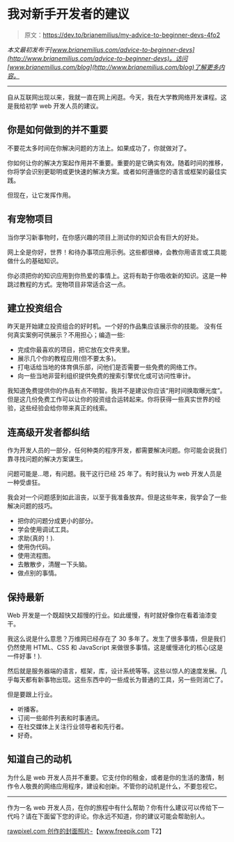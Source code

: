 # 我对新手开发者的建议

> 原文：<https://dev.to/brianemilius/my-advice-to-beginner-devs-4fo2>

*本文最初发布于[www.brianemilius.com/advice-to-beginner-devs](http://www.brianemilius.com/advice-to-beginner-devs)。访问[www.brianemilius.com/blog](http://www.brianemilius.com/blog)了解更多内容。*

* * *

自从互联网出现以来，我就一直在网上闲逛。今天，我在大学教网络开发课程。这是我给初学 web 开发人员的建议。

## 你是如何做到的并不重要

不要花太多时间在你解决问题的方法上。如果成功了，你就做对了。

你如何让你的解决方案起作用并不重要。重要的是它确实有效。随着时间的推移，你将学会识别更聪明或更快速的解决方案。或者如何遵循您的语言或框架的最佳实践。

但现在，让它发挥作用。

## 有宠物项目

当你学习新事物时，在你感兴趣的项目上测试你的知识会有巨大的好处。

网上全是你好，世界！和待办事项应用示例。这些都很棒，会教你用语言或工具能做什么的基础知识。

你必须把你的知识应用到你热爱的事情上。这将有助于你吸收新的知识。这是一种跳过教程的方式。宠物项目非常适合这一点。

## 建立投资组合

昨天是开始建立投资组合的好时机。一个好的作品集应该展示你的技能。
没有任何真实案例可供展示？不用担心；编造一些:

*   完成你最喜欢的项目，把它放在文件夹里。
*   展示几个你的教程应用(但不要太多)。
*   打电话给当地的体育俱乐部，问他们是否需要一些免费的网络工作。
*   向一些当地非营利组织提供免费的搜索引擎优化或可访问性审计。

我知道免费提供你的作品有点不明智。我并不是建议你应该“用时间换取曝光度”。但是这几份免费工作可以让你的投资组合运转起来。你将获得一些真实世界的经验，这些经验会给你带来真正的线索。

## 连高级开发者都纠结

作为开发人员的一部分，任何种类的程序开发，都需要解决问题。你可能会说我们靠寻找问题的解决方案谋生。

问题可能是...嗯，有问题。我干这行已经 25 年了。有时我认为 web 开发人员是一种受虐狂。

我会对一个问题感到如此沮丧，以至于我准备放弃。但是这些年来，我学会了一些解决问题的技巧。

*   把你的问题分成更小的部分。
*   学会使用调试工具。
*   求助(真的！).
*   使用伪代码。
*   使用流程图。
*   去散散步，清醒一下头脑。
*   做点别的事情。

## 保持最新

Web 开发是一个既超快又超慢的行业。如此缓慢，有时就好像你在看着油漆变干。

我这么说是什么意思？万维网已经存在了 30 多年了。发生了很多事情，但是我们仍然使用 HTML、CSS 和 JavaScript 来做很多事情。这是缓慢进化的核心(这是一件好事！).

然后就是服务器端的语言，框架，库，设计系统等等。这些以惊人的速度发展。几乎每天都有新事物出现。这些东西中的一些成长为普通的工具，另一些则消亡了。

但是要跟上行业。

*   听播客。
*   订阅一些邮件列表和时事通讯。
*   在社交媒体上关注行业领导者和先行者。
*   好奇。

## 知道自己的动机

为什么是 web 开发人员并不重要。它支付你的租金，或者是你的生活的激情，制作令人敬畏的网络应用程序，建设和创新。不管你的动机是什么，不要忽视它。

* * *

作为一名 web 开发人员，在你的旅程中有什么帮助？你有什么建议可以传给下一代吗？请在下面留下您的评论。你永远不知道，你的建议可能会帮助别人。

[rawpixel.com 创作的封面照片-](https://www.freepik.com/free-photos-vectors/background)【www.freepik.com T2】